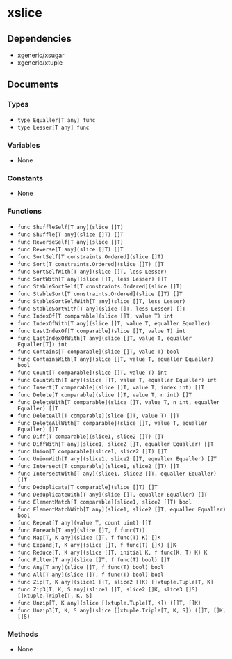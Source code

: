 # xslice

## Dependencies

+ xgeneric/xsugar
+ xgeneric/xtuple

## Documents

### Types

+ `type Equaller[T any] func`
+ `type Lesser[T any] func`

### Variables

+ None

### Constants

+ None

### Functions

+ `func ShuffleSelf[T any](slice []T)`
+ `func Shuffle[T any](slice []T) []T`
+ `func ReverseSelf[T any](slice []T)`
+ `func Reverse[T any](slice []T) []T`
+ `func SortSelf[T constraints.Ordered](slice []T)`
+ `func Sort[T constraints.Ordered](slice []T) []T`
+ `func SortSelfWith[T any](slice []T, less Lesser)`
+ `func SortWith[T any](slice []T, less Lesser) []T`
+ `func StableSortSelf[T constraints.Ordered](slice []T)`
+ `func StableSort[T constraints.Ordered](slice []T) []T`
+ `func StableSortSelfWith[T any](slice []T, less Lesser)`
+ `func StableSortWith[T any](slice []T, less Lesser) []T`
+ `func IndexOf[T comparable](slice []T, value T) int`
+ `func IndexOfWith[T any](slice []T, value T, equaller Equaller)`
+ `func LastIndexOf[T comparable](slice []T, value T) int`
+ `func LastIndexOfWith[T any](slice []T, value T, equaller Equaller[T]) int `
+ `func Contains[T comparable](slice []T, value T) bool`
+ `func ContainsWith[T any](slice []T, value T, equaller Equaller) bool`
+ `func Count[T comparable](slice []T, value T) int`
+ `func CountWith[T any](slice []T, value T, equaller Equaller) int`
+ `func Insert[T comparable](slice []T, value T, index int) []T`
+ `func Delete[T comparable](slice []T, value T, n int) []T`
+ `func DeleteWith[T comparable](slice []T, value T, n int, equaller Equaller) []T`
+ `func DeleteAll[T comparable](slice []T, value T) []T`
+ `func DeleteAllWith[T comparable](slice []T, value T, equaller Equaller) []T`
+ `func Diff[T comparable](slice1, slice2 []T) []T`
+ `func DiffWith[T any](slice1, slice2 []T, equaller Equaller) []T`
+ `func Union[T comparable](slice1, slice2 []T) []T`
+ `func UnionWith[T any](slice1, slice2 []T, equaller Equaller) []T`
+ `func Intersect[T comparable](slice1, slice2 []T) []T`
+ `func IntersectWith[T any](slice1, slice2 []T, equaller Equaller) []T`
+ `func Deduplicate[T comparable](slice []T) []T`
+ `func DeduplicateWith[T any](slice []T, equaller Equaller) []T`
+ `func ElementMatch[T comparable](slice1, slice2 []T) bool`
+ `func ElementMatchWith[T any](slice1, slice2 []T, equaller Equaller) bool`
+ `func Repeat[T any](value T, count uint) []T`
+ `func Foreach[T any](slice []T, f func(T))`
+ `func Map[T, K any](slice []T, f func(T) K) []K`
+ `func Expand[T, K any](slice []T, f func(T) []K) []K`
+ `func Reduce[T, K any](slice []T, initial K, f func(K, T) K) K`
+ `func Filter[T any](slice []T, f func(T) bool) []T`
+ `func Any[T any](slice []T, f func(T) bool) bool`
+ `func All[T any](slice []T, f func(T) bool) bool`
+ `func Zip[T, K any](slice1 []T, slice2 []K) []xtuple.Tuple[T, K]`
+ `func Zip3[T, K, S any](slice1 []T, slice2 []K, slice3 []S) []xtuple.Triple[T, K, S]`
+ `func Unzip[T, K any](slice []xtuple.Tuple[T, K]) ([]T, []K)`
+ `func Unzip3[T, K, S any](slice []xtuple.Triple[T, K, S]) ([]T, []K, []S)`

### Methods

+ None
